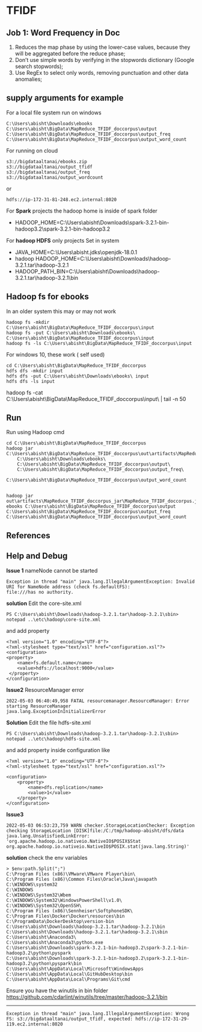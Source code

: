 # TFIDF

## Job 1: Word Frequency in Doc
1. Reduces the map phase by using the lower-case values, because they will be aggregated before the reduce phase;
2. Don’t use simple words by verifying in the stopwords dictionary (Google search stopwords);
3. Use RegEx to select only words, removing punctuation and other data anomalies;

## supply arguments for example 

For a local file system run on windows

    C:\Users\abisht\Downloads\ebooks
    C:\Users\abisht\BigData\MapReduce_TFIDF_doccorpus\output
    C:\Users\abisht\BigData\MapReduce_TFIDF_doccorpus\output_freq
    C:\Users\abisht\BigData\MapReduce_TFIDF_doccorpus\output_word_count

For running on cloud

    s3://bigdataaltanai/ebooks.zip
    s3://bigdataaltanai/output_tfidf 
    s3://bigdataaltanai/output_freq 
    s3://bigdataaltanai/output_wordcount


or 

    hdfs://ip-172-31-81-248.ec2.internal:8020

For **Spark** projects the hadoop home is inside of spark folder 

- HADOOP_HOME=C:\Users\abisht\Downloads\spark-3.2.1-bin-hadoop3.2\spark-3.2.1-bin-hadoop3.2

For **hadoop HDFS** only projects Set in system 

- JAVA_HOME=C:\Users\abisht\.jdks\openjdk-18.0.1
- hadoop HADOOP_HOME=C:\Users\abisht\Downloads\hadoop-3.2.1.tar\hadoop-3.2.1
- HADOOP_PATH_BIN=C:\Users\abisht\Downloads\hadoop-3.2.1.tar\hadoop-3.2.1\bin

## Hadoop fs for ebooks

In an older system this may or may not work 

    hadoop fs -mkdir C:\Users\abisht\BigData\MapReduce_TFIDF_doccorpus\input
    hadoop fs -put C:\Users\abisht\Downloads\ebooks\ C:\Users\abisht\BigData\MapReduce_TFIDF_doccorpus\input
    hadoop fs -ls C:\Users\abisht\BigData\MapReduce_TFIDF_doccorpus\input
    

For windows 10, these work ( self used)

    cd C:\Users\abisht\BigData\MapReduce_TFIDF_doccorpus
    hdfs dfs -mkdir input
    hdfs dfs -put C:\Users\abisht\Downloads\ebooks\ input
    hdfs dfs -ls input

hadoop fs -cat C:\Users\abisht\BigData\MapReduce_TFIDF_doccorpus\input\ | tail -n 50

## Run 

Run using Hadoop cmd 
    
    cd C:\Users\abisht\BigData\MapReduce_TFIDF_doccorpus
    hadoop jar C:\Users\abisht\BigData\MapReduce_TFIDF_doccorpus\out\artifacts\MapReduce_TFIDF_doccorpus_jar\MapReduce_TFIDF_doccorpus.jar\
        C:\Users\abisht\Downloads\ebooks\
        C:\Users\abisht\BigData\MapReduce_TFIDF_doccorpus\output\
        C:\Users\abisht\BigData\MapReduce_TFIDF_doccorpus\output_freq\
        C:\Users\abisht\BigData\MapReduce_TFIDF_doccorpus\output_word_count


    hadoop jar out\artifacts\MapReduce_TFIDF_doccorpus_jar\MapReduce_TFIDF_doccorpus.jar ebooks C:\Users\abisht\BigData\MapReduce_TFIDF_doccorpus\output C:\Users\abisht\BigData\MapReduce_TFIDF_doccorpus\output_freq C:\Users\abisht\BigData\MapReduce_TFIDF_doccorpus\output_word_count

## References 

## Help and Debug 


**Issue 1**  nameNode cannot be started

    Exception in thread "main" java.lang.IllegalArgumentException: Invalid URI for NameNode address (check fs.defaultFS): 
    file:///has no authority.

**solution** Edit the core-site.xml

    PS C:\Users\abisht\Downloads\hadoop-3.2.1.tar\hadoop-3.2.1\sbin> notepad ..\etc\hadoop\core-site.xml

and add property 

    <?xml version="1.0" encoding="UTF-8"?>
    <?xml-stylesheet type="text/xsl" href="configuration.xsl"?>
    <configuration>
    <property>
        <name>fs.default.name</name>
        <value>hdfs://localhost:9000</value>
     </property>
    </configuration>

**Issue2** ResourceManager error 

    2022-05-03 06:40:49,958 FATAL resourcemanager.ResourceManager: Error starting ResourceManager
    java.lang.ExceptionInInitializerError

**Solution** Edit the file hdfs-site.xml

    PS C:\Users\abisht\Downloads\hadoop-3.2.1.tar\hadoop-3.2.1\sbin> notepad ..\etc\hadoop\hdfs-site.xml

and add property inside configuration like

    <?xml version="1.0" encoding="UTF-8"?>
    <?xml-stylesheet type="text/xsl" href="configuration.xsl"?>
    
    <configuration>
        <property>
            <name>dfs.replication</name>
            <value>1</value>
        </property>
    </configuration>


**Issue3** 

    2022-05-03 06:53:23,759 WARN checker.StorageLocationChecker: Exception checking StorageLocation [DISK]file:/C:/tmp/hadoop-abisht/dfs/data
    java.lang.UnsatisfiedLinkError: 'org.apache.hadoop.io.nativeio.NativeIO$POSIX$Stat org.apache.hadoop.io.nativeio.NativeIO$POSIX.stat(java.lang.String)'

**solution** check the env variables 

    > $env:path.Split(";")
    C:\Program Files (x86)\VMware\VMware Player\bin\
    C:\Program Files (x86)\Common Files\Oracle\Java\javapath
    C:\WINDOWS\system32
    C:\WINDOWS
    C:\WINDOWS\System32\Wbem
    C:\WINDOWS\System32\WindowsPowerShell\v1.0\
    C:\WINDOWS\System32\OpenSSH\
    C:\Program Files (x86)\Sennheiser\SoftphoneSDK\
    C:\Program Files\Docker\Docker\resources\bin
    C:\ProgramData\DockerDesktop\version-bin
    C:\Users\abisht\Downloads\hadoop-3.2.1.tar\hadoop-3.2.1\bin
    C:\Users\abisht\Downloads\hadoop-3.2.1.tar\hadoop-3.2.1\sbin
    C:\Users\abisht\Anaconda3\
    C:\Users\abisht\Anaconda3\python.exe
    C:\Users\abisht\Downloads\spark-3.2.1-bin-hadoop3.2\spark-3.2.1-bin-hadoop3.2\python\pyspark
    C:\Users\abisht\Downloads\spark-3.2.1-bin-hadoop3.2\spark-3.2.1-bin-hadoop3.2\python\pyspark\bin
    C:\Users\abisht\AppData\Local\Microsoft\WindowsApps
    C:\Users\abisht\AppData\Local\GitHubDesktop\bin
    C:\Users\abisht\AppData\Local\Programs\Git\cmd


Ensure you have the winutils in bin folder https://github.com/cdarlint/winutils/tree/master/hadoop-3.2.1/bin


****

    Exception in thread "main" java.lang.IllegalArgumentException: Wrong FS: s3://bigdataaltanai/output_tfidf, expected: hdfs://ip-172-31-29-119.ec2.internal:8020